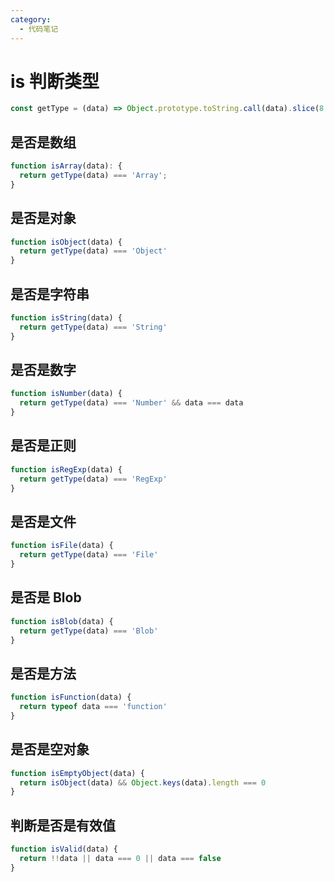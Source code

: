 ```yaml
---
category:
  - 代码笔记
---
```


# is 判断类型

```js
const getType = (data) => Object.prototype.toString.call(data).slice(8, -1)
```

## 是否是数组

```js
function isArray(data): {
  return getType(data) === 'Array';
}
```

## 是否是对象

```js
function isObject(data) {
  return getType(data) === 'Object'
}
```

## 是否是字符串

```js
function isString(data) {
  return getType(data) === 'String'
}
```

## 是否是数字

```js
function isNumber(data) {
  return getType(data) === 'Number' && data === data
}
```

## 是否是正则

```js
function isRegExp(data) {
  return getType(data) === 'RegExp'
}
```

## 是否是文件

```js
function isFile(data) {
  return getType(data) === 'File'
}
```

## 是否是 Blob

```js
function isBlob(data) {
  return getType(data) === 'Blob'
}
```

## 是否是方法

```js
function isFunction(data) {
  return typeof data === 'function'
}
```

## 是否是空对象

```js
function isEmptyObject(data) {
  return isObject(data) && Object.keys(data).length === 0
}
```

## 判断是否是有效值

```js
function isValid(data) {
  return !!data || data === 0 || data === false
}
```
